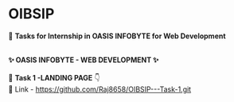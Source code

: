 # OIBSIP
🎯 **Tasks for Internship in OASIS INFOBYTE  for Web Development**  
<br />

   **✨ OASIS INFOBYTE - WEB DEVELOPMENT  ✨**
<br />
<br />
🚀  **Task 1 -LANDING PAGE** 👇
<br>
🔗 Link - https://github.com/Raj8658/OIBSIP---Task-1.git
<br />

